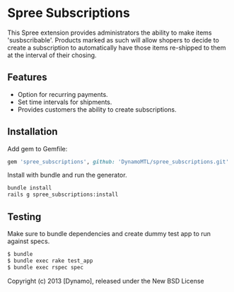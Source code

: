 # Spree Subscriptions

This Spree extension provides administrators the ability to make items 
'susbscribable'. Products marked as such will allow shopers to decide to
create a subscription to automatically have those items re-shipped to
them at the interval of their chosing.

## Features

* Option for recurring payments.
* Set time intervals for shipments.
* Provides customers the ability to create subscriptions.

## Installation

Add gem to Gemfile:

```ruby
gem 'spree_subscriptions', github: 'DynamoMTL/spree_subscriptions.git'
```

Install with bundle and run the generator.

```bash
bundle install    
rails g spree_subscriptions:install
```

## Testing

Make sure to bundle dependencies and create dummy test app to run against specs.

```bash
$ bundle
$ bundle exec rake test_app
$ bundle exec rspec spec
```

Copyright (c) 2013 [Dynamo], released under the New BSD License
